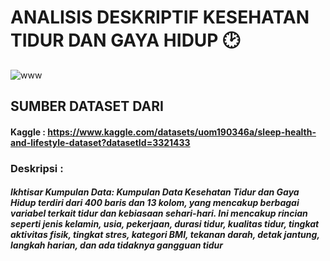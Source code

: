 # ANALISIS DESKRIPTIF KESEHATAN TIDUR DAN GAYA HIDUP 🕑
![www](https://github.com/dewo1357/Sleep_Healty/assets/130409621/638c8bd0-fbab-4b41-b65e-95043fb1d72c)
## SUMBER DATASET DARI
#### Kaggle : https://www.kaggle.com/datasets/uom190346a/sleep-health-and-lifestyle-dataset?datasetId=3321433

### Deskripsi :
##### Ikhtisar Kumpulan Data: Kumpulan Data Kesehatan Tidur dan Gaya Hidup terdiri dari 400 baris dan 13 kolom, yang mencakup berbagai variabel terkait tidur dan kebiasaan sehari-hari. Ini mencakup rincian seperti jenis kelamin, usia, pekerjaan, durasi tidur, kualitas tidur, tingkat aktivitas fisik, tingkat stres, kategori BMI, tekanan darah, detak jantung, langkah harian, dan ada tidaknya gangguan tidur
